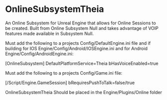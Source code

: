 # OnlineSubsystemTheia
An Online Subsystem for Unreal Engine that allows for Online Sessions to be created.
Built from Online Subsystem Null and takes advantage of VOIP features made available in Subsystem Null.

Must add the following to a projects Config/DefaultEngine.ini file and if building for IOS Engine/Config/Android/IOSEngine.ini 
and for Android Engine/Config/AndroidEngine.ini:

[OnlineSubsystem]
DefaultPlatformService=Theia
bHasVoiceEnabled=true


Must add the following to a projects Config/Game.ini file:

[/Script/Engine.GameSession]
bRequiresPushToTalk=false/true

OnlineSubsystemTheia Should be placed in the Engine/Plugins/Online folder
